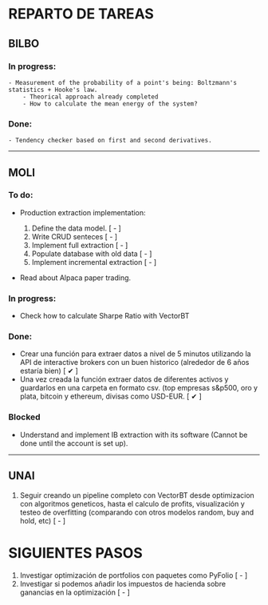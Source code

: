 # REPARTO DE TAREAS
## **BILBO**

### In progress:
    - Measurement of the probability of a point's being: Boltzmann's statistics + Hooke's law.
        - Theorical approach already completed
        - How to calculate the mean energy of the system?

### Done:
    - Tendency checker based on first and second derivatives.

---
## **MOLI**

### To do:
- Production extraction implementation:
    
    1. Define the data model. [ - ]
    2. Write CRUD senteces [ - ]
    3. Implement full extraction [ - ]
    4. Populate database with old data [ - ]
    5. Implement incremental extraction [ - ]


- Read about Alpaca paper trading.
### In progress:
- Check how to calculate Sharpe Ratio with VectorBT

### Done:
- Crear una función para extraer datos a nivel de 5 minutos utilizando la API de interactive brokers con un buen historico (alrededor de 6 años estaría bien) [ &#10004; ]
- Una vez creada la función extraer datos de diferentes activos y guardarlos en una carpeta en formato csv. (top empresas s&p500, oro y plata, bitcoin y ethereum, divisas como USD-EUR. [  &#10004; ]

### Blocked

- Understand and implement IB extraction with its software (Cannot be done until the account is set up).

---
## **UNAI**
1. Seguir creando un pipeline completo con VectorBT desde optimizacion con algoritmos geneticos, hasta el calculo de profits, visualización y testeo de overfitting (comparando con otros modelos random, buy and hold, etc) [ - ]

# SIGUIENTES PASOS
1. Investigar optimización de portfolios con paquetes como PyFolio [ - ]
2. Investigar si podemos añadir los impuestos de hacienda sobre ganancias en la optimización [ - ]
